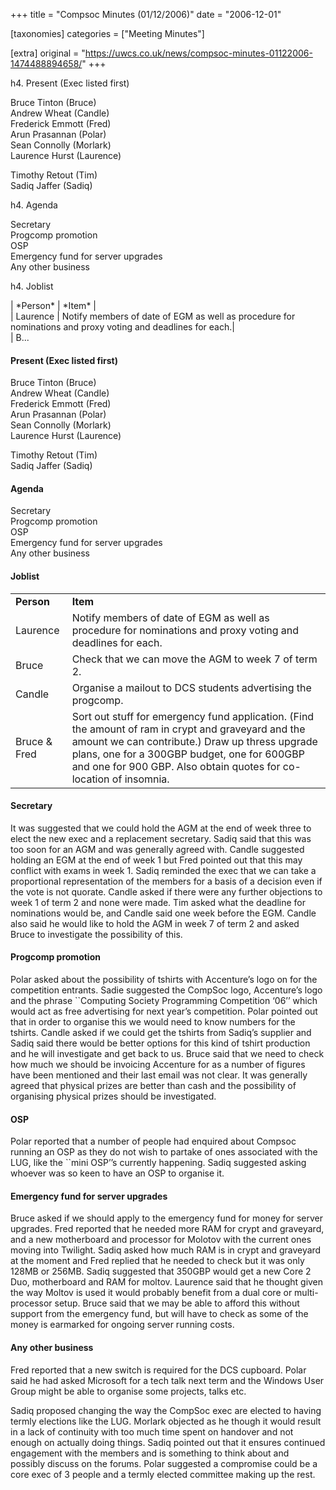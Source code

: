 +++
title = "Compsoc Minutes (01/12/2006)"
date = "2006-12-01"

[taxonomies]
categories = ["Meeting Minutes"]

[extra]
original = "https://uwcs.co.uk/news/compsoc-minutes-01122006-1474488894658/"
+++

<p>h4. Present (Exec listed first)</p>

<p>Bruce Tinton (Bruce)<br />Andrew Wheat (Candle)<br />Frederick Emmott (Fred)<br />Arun Prasannan (Polar)<br />Sean Connolly (Morlark)<br />Laurence Hurst (Laurence)</p>

<p>Timothy Retout (Tim)<br />Sadiq Jaffer (Sadiq)</p>

<p>h4. Agenda</p>

<p>Secretary<br />Progcomp promotion<br />OSP<br />Emergency fund for server upgrades<br />Any other business</p>

<p>h4. Joblist</p>

<p>| *Person*    | *Item*                              |<br />| Laurence    | Notify members of date of EGM as well as procedure for nominations and proxy voting and deadlines for each.|<br />| B...</p>

<!-- more -->

#### Present (Exec listed first)

Bruce Tinton (Bruce)  
Andrew Wheat (Candle)  
Frederick Emmott (Fred)  
Arun Prasannan (Polar)  
Sean Connolly (Morlark)  
Laurence Hurst (Laurence)

Timothy Retout (Tim)  
Sadiq Jaffer (Sadiq)

#### Agenda

Secretary  
Progcomp promotion  
OSP  
Emergency fund for server upgrades  
Any other business

#### Joblist

|              |                                                                                                                                                                                                                                                                             |
| ------------ | --------------------------------------------------------------------------------------------------------------------------------------------------------------------------------------------------------------------------------------------------------------------------- |
| **Person**   | **Item**                                                                                                                                                                                                                                                                    |
| Laurence     | Notify members of date of EGM as well as procedure for nominations and proxy voting and deadlines for each.                                                                                                                                                                 |
| Bruce        | Check that we can move the AGM to week 7 of term 2.                                                                                                                                                                                                                         |
| Candle       | Organise a mailout to DCS students advertising the progcomp.                                                                                                                                                                                                                |
| Bruce & Fred | Sort out stuff for emergency fund application. (Find the amount of ram in crypt and graveyard and the amount we can contribute.) Draw up thress upgrade plans, one for a 300GBP budget, one for 600GBP and one for 900 GBP. Also obtain quotes for co-location of insomnia. |

#### Secretary

It was suggested that we could hold the AGM at the end of week three to elect the new exec and a replacement secretary. Sadiq said that this was too soon for an AGM and was generally agreed with. Candle suggested holding an EGM at the end of week 1 but Fred pointed out that this may conflict with exams in week 1. Sadiq reminded the exec that we can take a proportional representation of the members for a basis of a decision even if the vote is not quorate. Candle asked if there were any further objections to week 1 of term 2 and none were made. Tim asked what the deadline for nominations would be, and Candle said one week before the EGM. Candle also said he would like to hold the AGM in week 7 of term 2 and asked Bruce to investigate the possibility of this.

#### Progcomp promotion

Polar asked about the possibility of tshirts with Accenture’s logo on for the competition entrants. Sadie suggested the CompSoc logo, Accenture’s logo and the phrase \`\`Computing Society Programming Competition ‘06’’ which would act as free advertising for next year’s competition. Polar pointed out that in order to organise this we would need to know numbers for the tshirts. Candle asked if we could get the tshirts from Sadiq’s supplier and Sadiq said there would be better options for this kind of tshirt production and he will investigate and get back to us. Bruce said that we need to check how much we should be invoicing Accenture for as a number of figures have been mentioned and their last email was not clear. It was generally agreed that physical prizes are better than cash and the possibility of organising physical prizes should be investigated.

#### OSP

Polar reported that a number of people had enquired about Compsoc running an OSP as they do not wish to partake of ones associated with the LUG, like the \`\`mini OSP’’s currently happening. Sadiq suggested asking whoever was so keen to have an OSP to organise it.

#### Emergency fund for server upgrades

Bruce asked if we should apply to the emergency fund for money for server upgrades. Fred reported that he needed more RAM for crypt and graveyard, and a new motherboard and processor for Molotov with the current ones moving into Twilight. Sadiq asked how much RAM is in crypt and graveyard at the moment and Fred replied that he needed to check but it was only 128MB or 256MB. Sadiq suggested that 350GBP would get a new Core 2 Duo, motherboard and RAM for moltov. Laurence said that he thought given the way Moltov is used it would probably benefit from a dual core or multi-processor setup. Bruce said that we may be able to afford this without support from the emergency fund, but will have to check as some of the money is earmarked for ongoing server running costs.

#### Any other business

Fred reported that a new switch is required for the DCS cupboard. Polar said he had asked Microsoft for a tech talk next term and the Windows User Group might be able to organise some projects, talks etc.

Sadiq proposed changing the way the CompSoc exec are elected to having termly elections like the LUG. Morlark objected as he though it would result in a lack of continuity with too much time spent on handover and not enough on actually doing things. Sadiq pointed out that it ensures continued engagement with the members and is something to think about and possibly discuss on the forums. Polar suggested a compromise could be a core exec of 3 people and a termly elected committee making up the rest.
